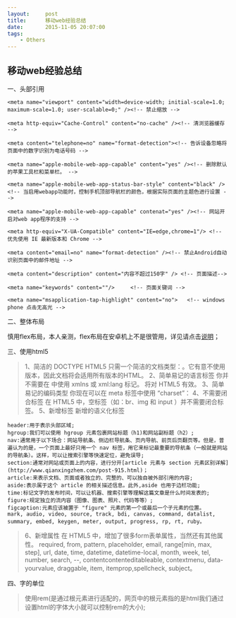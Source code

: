 ```yaml
---
layout:     post
title:      移动web经验总结
date:       2015-11-05 20:07:00
tags:
    - Others
---
```


## 移动web经验总结

一、头部引用 

    <meta name="viewport" content="width=device-width; initial-scale=1.0; maximum-scale=1.0; user-scalable=0;" /><!-- 禁止缩放 -->

    <meta http-equiv="Cache-Control" content="no-cache" /><!-- 清浏览器缓存 -->

    <meta content="telephone=no" name="format-detection"><!-- 告诉设备忽略将页面中的数字识别为电话号码 -->

    <meta name="apple-mobile-web-app-capable" content="yes" /><!-- 删除默认的苹果工具栏和菜单栏。 -->

    <meta name="apple-mobile-web-app-status-bar-style" content="black" /><!-- 当启用webapp功能时，控制手机顶部导航栏的颜色，根据实际页面的主题色进行设置 -->

    <meta name="apple-mobile-web-app-capable" contenat="yes" /><!-- 网站开启对web app程序的支持 -->

    <meta http-equiv="X-UA-Compatible" content="IE=edge,chrome=1"/> <!-- 优先使用 IE 最新版本和 Chrome -->

    <meta content="email=no" name="format-detection" /><!-- 禁止Android自动识别页面中的邮件地址 -->

    <meta content="description" content="内容不超过150字" /> <!-- 页面描述-->

    <meta name="keywords" content=""/>     <!-- 页面关键词 -->

    <meta name="msapplication-tap-highlight" content="no">   <!-- windows phone 点击无高光 -->

二、整体布局

   慎用flex布局，本人亲测，flex布局在安卓机上不是很管用，详见请点击[说明](http://www.ayqy.net/blog/flexbox%E5%B8%83%E5%B1%80%E7%9A%84%E5%85%BC%E5%AE%B9%E6%80%A7/)；

三、使用html5

  > 1、简洁的 DOCTYPE HTML5 只需一个简洁的文档类型：<!DOCTYPE html>。它有意不使用版本，因此文档将会适用所有版本的HTML。
    2、简单易记的语言标签 你并不需要在 <html> 中使用 xmlns 或 xml:lang 标记。 <html lang=”en”> 将对 HTML5 有效。
    3、简单易记的编码类型 你现在可以在 meta 标签中使用 “charset”：<meta charset=”utf-8″ />
    4、不需要闭合标签 在 HTML5 中，空标签（如：br、img 和 input ）并不需要闭合标签。
    5、新增标签 新增的语义化标签
    
    header:用于表示头部区域;
    hgroup:我们可以使用 hgroup 元素包裹网站标题（h1)和网站副标题（h2）;
    nav:通常用于以下场合：网站导航条、侧边栏导航条、页内导航、前页后页翻页等。但是，普遍认为的是，一个页面上最好只用一个 nav 标签，用它来标记最重要的导航条（一般就是网站的导航条）。这样，可以让搜索引擎等快速定位，避免误导;
    section:通常对网站或页面上的内容，进行分开[article 元素与 section 元素区别详解](http://www.qianxingzhem.com/post-915.html)；
    article:来表示文档、页面或者独立的、完整的、可以独自被外部引用的内容;
    aside:表示属于这个 article 的相关描述信息。此外,aside 也用于边栏功能;
    time:标记文字的发布时间，可以让机器、搜索引擎等理解这篇文章是什么时间发表的;
    figure:规定独立的流内容（图像、图表、照片、代码等等）;
    figcaption:元素应该被置于 "figure" 元素的第一个或最后一个子元素的位置。
    mark, audio, video, source, track, bdi, canvas, command, datalist, summary, embed, keygen, meter, output, progress, rp, rt, ruby。
    
  > 6、新增属性 在 HTML5 中，增加了很多form表单属性，当然还有其他属性。 required, from, pattern, placeholder, email, range[min, max, step], url, date, time, datetime, datetime-local, month, week, tel, number, search, --, contentcontenteditableable, contextmenu, data-yourvalue, draggable, item, itemprop,spellcheck, subject。  

四、字的单位

  >  使用rem(是通过根元素进行适配的，网页中的根元素指的是html我们通过设置html的字体大小就可以控制rem的大小);
   
  


